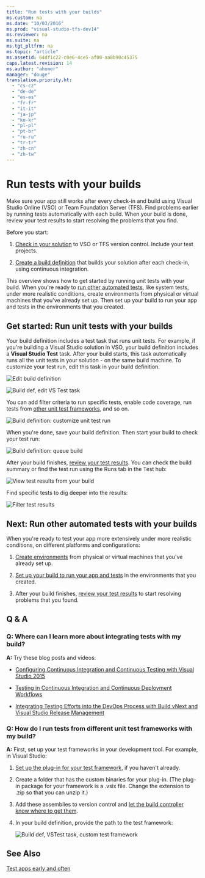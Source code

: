```yaml
---
title: "Run tests with your builds"
ms.custom: na
ms.date: "10/03/2016"
ms.prod: "visual-studio-tfs-dev14"
ms.reviewer: na
ms.suite: na
ms.tgt_pltfrm: na
ms.topic: "article"
ms.assetid: 64df1c22-c0e6-4ce5-af00-aa8b90c45375
caps.latest.revision: 14
ms.author: "ahomer"
manager: "douge"
translation.priority.ht: 
  - "cs-cz"
  - "de-de"
  - "es-es"
  - "fr-fr"
  - "it-it"
  - "ja-jp"
  - "ko-kr"
  - "pl-pl"
  - "pt-br"
  - "ru-ru"
  - "tr-tr"
  - "zh-cn"
  - "zh-tw"
---
```

# Run tests with your builds
Make sure your app still works after every check-in and build using Visual Studio Online (VSO) or Team Foundation Server (TFS). Find problems earlier by running tests automatically with each build. When your build is done, review your test results to start resolving the problems that you find.  
  
 Before you start:  
  
1.  [Check in your solution](https://msdn.microsoft.com/Library/vs/alm/code/overview) to VSO or TFS version control. Include your test projects.  
  
2.  [Create a build definition](https://msdn.microsoft.com/en-us/Library/vs/alm/Build/overview) that builds your solution after each check-in, using continuous integration.  
  
 This overview shows how to get started by running unit tests with your build. When you're ready to [run other automated tests](#RunOtherTests), like system tests, under more realistic conditions, create environments from physical or virtual machines that you've already set up. Then set up your build to run your app and tests in the environments that you created.  
  
## Get started: Run unit tests with your builds  
 Your build definition includes a test task that runs unit tests. For example, if you're building a Visual Studio solution in VSO, your build definition includes a **Visual Studio Test** task. After your build starts, this task automatically runs all the unit tests in your solution - on the same build machine. To customize your test run, edit this task in your build definition.  
  
 ![Edit build definition](../test/media/build_editbuilddefinition.png "BUILD_EditBuildDefinition")  
  
 ![Build def, edit VS Test task](../test/media/build_editvstesttask.png "BUILD_EditVSTestTask")  
  
 You can add filter criteria to run specific tests, enable code coverage, run tests from [other unit test frameworks](#OtherUTFrameworks), and so on.  
  
 ![Build definition: customize unit test run](../test/media/build_customizeunittests.png "BUILD_CustomizeUnitTests")  
  
 When you're done, save your build definition. Then start your build to check your test run:  
  
 ![Build definition: queue build](../test/media/build_queuebuild.png "BUILD_QueueBuild")  
  
 After your build finishes, [review your test results](../test/review-continuous-test-results-after-a-build.md). You can check the build summary or find the test run using the Runs tab in the Test hub:  
  
 ![View test results from your build](../test/media/vso_viewtestresults.png "VSO_ViewTestResults")  
  
 Find specific tests to dig deeper into the results:  
  
 ![Filter test results](../test/media/build_filtertestresults.png "BUILD_FilterTestResults")  
  
##  <a name="RunOtherTests"></a> Next: Run other automated tests with your builds  
 When you're ready to test your app more extensively under more realistic conditions, on different platforms and configurations:  
  
1.  [Create environments](../test/set-up-environments-for-continuous-testing-with-builds.md) from physical or virtual machines that you've already set up.  
  
2.  [Set up your build to run your app and tests](../test/set-up-continuous-testing-for-builds.md) in the environments that you created.  
  
3.  After your build finishes, [review your test results](../test/review-continuous-test-results-after-a-build.md) to start resolving problems that you found.  
  
## Q & A  
  
### Q: Where can I learn more about integrating tests with my build?  
 **A:** Try these blog posts and videos:  
  
-   [Configuring Continuous Integration and Continuous Testing with Visual Studio 2015](http://blogs.msdn.com/b/visualstudioalm/archive/2015/07/17/video-configuring-continuous-integration-and-continuous-testing-with-visual-studio-2015.aspx)  
  
-   [Testing in Continuous Integration and Continuous Deployment Workflows](http://blogs.msdn.com/b/visualstudioalm/archive/2015/05/29/testing-in-continuous-integration-and-continuous-deployment-workflows.aspx)  
  
-   [Integrating Testing Efforts into the DevOps Process with Build vNext and Visual Studio Release Management](https://channel9.msdn.com/Series/ConnectOn-Demand/234)  
  
###  <a name="OtherUTFrameworks"></a> Q: How do I run tests from different unit test frameworks with my build?  
 **A:** First, set up your test frameworks in your development tool. For example, in Visual Studio:  
  
1.  [Set up the plug-in for your test framework](https://www.visualstudio.com/get-started/code/create-and-run-unit-tests-vs#frameworks), if you haven't already.  
  
2.  Create a folder that has the custom binaries for your plug-in. (The plug-in package for your framework is a .vsix file. Change the extension to .zip so that you can unzip it.)  
  
3.  Add these assemblies to version control and [let the build controller know where to get them](https://www.visualstudio.com/get-started/build/hosted-build-controller-vs).  
  
4.  In your build definition, provide the path to the test framework:  
  
     ![Build def, VSTest task, custom test framework](../test/media/build_othertestframeworks.png "BUILD_OtherTestFrameworks")  
  
## See Also  
 [Test apps early and often](../test/test-apps-early-and-often.md)